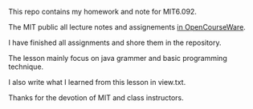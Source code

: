 This repo contains my homework and note for MIT6.092.

The MIT public all lecture notes and assignements [in OpenCourseWare](https://ocw.mit.edu/courses/6-092-introduction-to-programming-in-java-january-iap-2010/).

I have finished all assignments and shore them in the repository.

The lesson mainly focus on java grammer and basic programming technique.

I also write what I learned from this lesson in view.txt.

Thanks for the devotion of MIT and class instructors.
